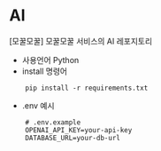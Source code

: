 # AI
[모꿀모꿀] 모꿀모꿀 서비스의 AI 레포지토리

- 사용언어 Python
- install 명령어 
```
    pip install -r requirements.txt
```

- .env 예시
```
    # .env.example
    OPENAI_API_KEY=your-api-key
    DATABASE_URL=your-db-url
```